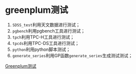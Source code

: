 # greenplum测试
1. `SDSS_test`利用天文数据进行测试；
2. `pgbench`利用pgbench工具进行测试；
3. `tpch`利用TPC-H工具进行测试；
4. `tpcds`利用TPC-DS工具进行测试；
5. `python`利用python脚本测试；
6. `generate_series`利用GP函数`generate_series`生成测试测试；

[Greenplum测试](http://www.jpblog.cn/greenplum%E6%B5%8B%E8%AF%95.html)
